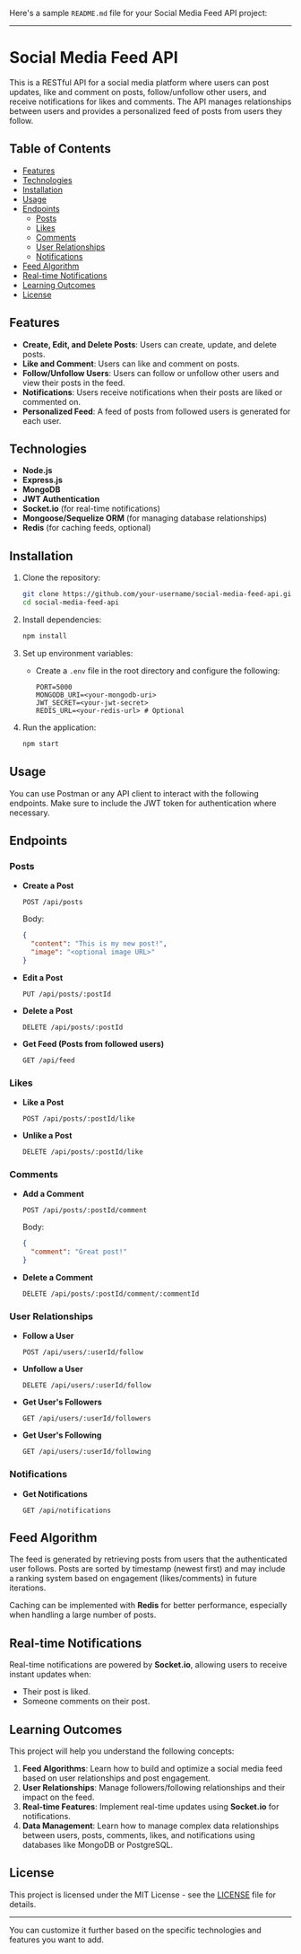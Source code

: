 Here's a sample `README.md` file for your Social Media Feed API project:

---

# Social Media Feed API

This is a RESTful API for a social media platform where users can post updates, like and comment on posts, follow/unfollow other users, and receive notifications for likes and comments. The API manages relationships between users and provides a personalized feed of posts from users they follow.

## Table of Contents
- [Features](#features)
- [Technologies](#technologies)
- [Installation](#installation)
- [Usage](#usage)
- [Endpoints](#endpoints)
  - [Posts](#posts)
  - [Likes](#likes)
  - [Comments](#comments)
  - [User Relationships](#user-relationships)
  - [Notifications](#notifications)
- [Feed Algorithm](#feed-algorithm)
- [Real-time Notifications](#real-time-notifications)
- [Learning Outcomes](#learning-outcomes)
- [License](#license)

## Features
- **Create, Edit, and Delete Posts**: Users can create, update, and delete posts.
- **Like and Comment**: Users can like and comment on posts.
- **Follow/Unfollow Users**: Users can follow or unfollow other users and view their posts in the feed.
- **Notifications**: Users receive notifications when their posts are liked or commented on.
- **Personalized Feed**: A feed of posts from followed users is generated for each user.

## Technologies
- **Node.js**
- **Express.js**
- **MongoDB** 
- **JWT Authentication**
- **Socket.io** (for real-time notifications)
- **Mongoose/Sequelize ORM** (for managing database relationships)
- **Redis** (for caching feeds, optional)

## Installation

1. Clone the repository:
   ```bash
   git clone https://github.com/your-username/social-media-feed-api.git
   cd social-media-feed-api
   ```

2. Install dependencies:
   ```bash
   npm install
   ```

3. Set up environment variables:
   - Create a `.env` file in the root directory and configure the following:
     ```
     PORT=5000
     MONGODB_URI=<your-mongodb-uri>
     JWT_SECRET=<your-jwt-secret>
     REDIS_URL=<your-redis-url> # Optional
     ```

4. Run the application:
   ```bash
   npm start
   ```

## Usage

You can use Postman or any API client to interact with the following endpoints. Make sure to include the JWT token for authentication where necessary.

## Endpoints

### Posts
- **Create a Post**
  ```http
  POST /api/posts
  ```
  Body:
  ```json
  {
    "content": "This is my new post!",
    "image": "<optional image URL>"
  }
  ```

- **Edit a Post**
  ```http
  PUT /api/posts/:postId
  ```

- **Delete a Post**
  ```http
  DELETE /api/posts/:postId
  ```

- **Get Feed (Posts from followed users)**
  ```http
  GET /api/feed
  ```

### Likes
- **Like a Post**
  ```http
  POST /api/posts/:postId/like
  ```

- **Unlike a Post**
  ```http
  DELETE /api/posts/:postId/like
  ```

### Comments
- **Add a Comment**
  ```http
  POST /api/posts/:postId/comment
  ```
  Body:
  ```json
  {
    "comment": "Great post!"
  }
  ```

- **Delete a Comment**
  ```http
  DELETE /api/posts/:postId/comment/:commentId
  ```

### User Relationships
- **Follow a User**
  ```http
  POST /api/users/:userId/follow
  ```

- **Unfollow a User**
  ```http
  DELETE /api/users/:userId/follow
  ```

- **Get User's Followers**
  ```http
  GET /api/users/:userId/followers
  ```

- **Get User's Following**
  ```http
  GET /api/users/:userId/following
  ```

### Notifications
- **Get Notifications**
  ```http
  GET /api/notifications
  ```

## Feed Algorithm

The feed is generated by retrieving posts from users that the authenticated user follows. Posts are sorted by timestamp (newest first) and may include a ranking system based on engagement (likes/comments) in future iterations.

Caching can be implemented with **Redis** for better performance, especially when handling a large number of posts.

## Real-time Notifications

Real-time notifications are powered by **Socket.io**, allowing users to receive instant updates when:
- Their post is liked.
- Someone comments on their post.

## Learning Outcomes

This project will help you understand the following concepts:
1. **Feed Algorithms**: Learn how to build and optimize a social media feed based on user relationships and post engagement.
2. **User Relationships**: Manage followers/following relationships and their impact on the feed.
3. **Real-time Features**: Implement real-time updates using **Socket.io** for notifications.
4. **Data Management**: Learn how to manage complex data relationships between users, posts, comments, likes, and notifications using databases like MongoDB or PostgreSQL.

## License

This project is licensed under the MIT License - see the [LICENSE](LICENSE) file for details.

---

You can customize it further based on the specific technologies and features you want to add.
